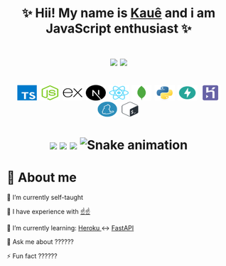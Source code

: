 <h1 align='center'>
  ✨ Hii! My name is <a href='https://github.com/kauefraga'>Kauê</a> and i am JavaScript enthusiast ✨
<h1>

<div align='center'>
  <a href='https://github.com/kauefraga' style='text-decoration: none;'>
  <img
    height='180em'
    src='https://github-readme-stats.vercel.app/api?username=kauefraga&theme=tokyonight&count_private=true'
  />
  <img
    height='180em'
    src='https://github-readme-stats.vercel.app/api/top-langs/?username=kauefraga&theme=tokyonight&layout=compact&langs_count=8'
  />
</div>

<br />

<div id= 'knowledge ' align='center' style='display: inline_block'>
  <img align='center' alt='kaue-ts' height='35' width='45' src='https://raw.githubusercontent.com/devicons/devicon/master/icons/typescript/typescript-plain.svg' />
  <img align='center' alt='kaue-nodejs' height='35' width='45' src='https://raw.githubusercontent.com/devicons/devicon/master/icons/nodejs/nodejs-plain.svg' />
  <img align='center' alt='kaue-expressjs' height='35' width='45' src='https://raw.githubusercontent.com/devicons/devicon/master/icons/express/express-original.svg' />
  <img align='center' alt='kaue-nextjs' height='35' width='45' src='https://raw.githubusercontent.com/devicons/devicon/master/icons/nextjs/nextjs-original.svg' />
  <img align='center' alt='kaue-reactjs' height='35' width='45' src='https://raw.githubusercontent.com/devicons/devicon/master/icons/react/react-original.svg' />
  <img align='center' alt='kaue-mongodb' height='35' width='45' src='https://raw.githubusercontent.com/devicons/devicon/master/icons/mongodb/mongodb-plain.svg' />
  <img align='center' alt='kaue-python' height='35' width='45' src='https://raw.githubusercontent.com/devicons/devicon/master/icons/python/python-original.svg' />
  <img align='center' alt='kaue-fastapi' height='35' width='45' src='https://raw.githubusercontent.com/kauefraga/kauefraga/main/assets/fastapi-icon.svg' />
  <img align='center' alt='kaue-heroku' height='35' width='45' src='https://raw.githubusercontent.com/devicons/devicon/master/icons/heroku/heroku-plain.svg' />
  <img align='center' alt='kaue-yarn' height='35' width='45' src='https://raw.githubusercontent.com/devicons/devicon/master/icons/yarn/yarn-original.svg' />
  <img align='center' alt='kaue-bash' height='35' width='45' src='https://raw.githubusercontent.com/kauefraga/kauefraga/main/assets/bash-icon.svg' />
</div>

###

<div align='center'>
  <a href='https://discord.gg/wDYcJMbzhp' style='text-decoration: none;' target='_blank' rel='noopener norefferer'>
    <img src='https://img.shields.io/badge/Discord-7289DA?style=for-the-badge&logo=discord&logoColor=white' />
  </a>
  <a href='https://linkedin.com/in/kauefraga' style='text-decoration: none;' target='_blank' rel='noopener norefferer'>
    <img src='https://img.shields.io/badge/LinkedIn-0077B5?style=for-the-badge&logo=linkedin&logoColor=white' />
  </a>
  <a href='mailto:kauefragarodrigues456@gmail.com' style='text-decoration: none;' target='_blank' rel='noopener norefferer'>
    <img src='https://img.shields.io/badge/Gmail-333333?style=for-the-badge&logo=gmail&logoColor=blue' />
  </a>

  <img alt='Snake animation' src='https://github.com/kauefraga/kauefraga/blob/output/github-contribution-grid-snake.svg' />
</div>

<h1>💫 About me</h1>

<p>
  🔭 I’m currently self-taught
</p>

<p>
  📖 I have experience with
  <a href= '#knowledge'>☝️☝️</a>
</p>

<p>
  🌱 I’m currently learning:
  <a href= 'https://heroku.com' target='_blank' rel='noopener norefferer'>
    Heroku
  </a>
  <->
  <a href= 'https://fastapi.tiangolo.com' target='_blank' rel='noopener norefferer'>
    FastAPI
  </a>
</p>

💬 Ask me about ??????

⚡ Fun fact ??????

